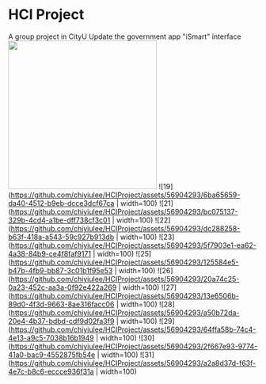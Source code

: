 # HCI Project
A group project in CityU
Update the government app "iSmart" interface
<img src="https://github.com/chiyiulee/HCIProject/assets/56904293/e763c207-7ddd-4c32-8b0b-9f5b18bcae52" width="300">
![19](https://github.com/chiyiulee/HCIProject/assets/56904293/6ba65659-da40-4512-b9eb-dcce3dcf67ca | width=100)
![21](https://github.com/chiyiulee/HCIProject/assets/56904293/bc075137-329b-4cd4-a1be-dff738cf3c01 | width=100)
![22](https://github.com/chiyiulee/HCIProject/assets/56904293/dc288258-b63f-418a-a543-59c927b913db | width=100)
![23](https://github.com/chiyiulee/HCIProject/assets/56904293/5f7903e1-ea62-4a38-84b9-ce4f8faf9171 | width=100)
![25](https://github.com/chiyiulee/HCIProject/assets/56904293/125584e5-b47b-4fb9-bb87-3c01b1f95e53 | width=100)
![26](https://github.com/chiyiulee/HCIProject/assets/56904293/20a74c25-0a23-452c-aa3a-0f92e422a269 | width=100)
![27](https://github.com/chiyiulee/HCIProject/assets/56904293/13e6506b-89d0-4f3d-9663-8ae316facc06 | width=100)
![28](https://github.com/chiyiulee/HCIProject/assets/56904293/a50b72da-20e4-4b37-bdbd-cdf9d02fa3f9 | width=100)
![29](https://github.com/chiyiulee/HCIProject/assets/56904293/64ffa58b-74c4-4e13-a9c5-7038b16b1949 | width=100)
![30](https://github.com/chiyiulee/HCIProject/assets/56904293/2f667e93-9774-41a0-bac9-4552875fb54e | width=100)
![31](https://github.com/chiyiulee/HCIProject/assets/56904293/a2a8d37d-f63f-4e7c-b8c6-eccce936f31a | width=100)
